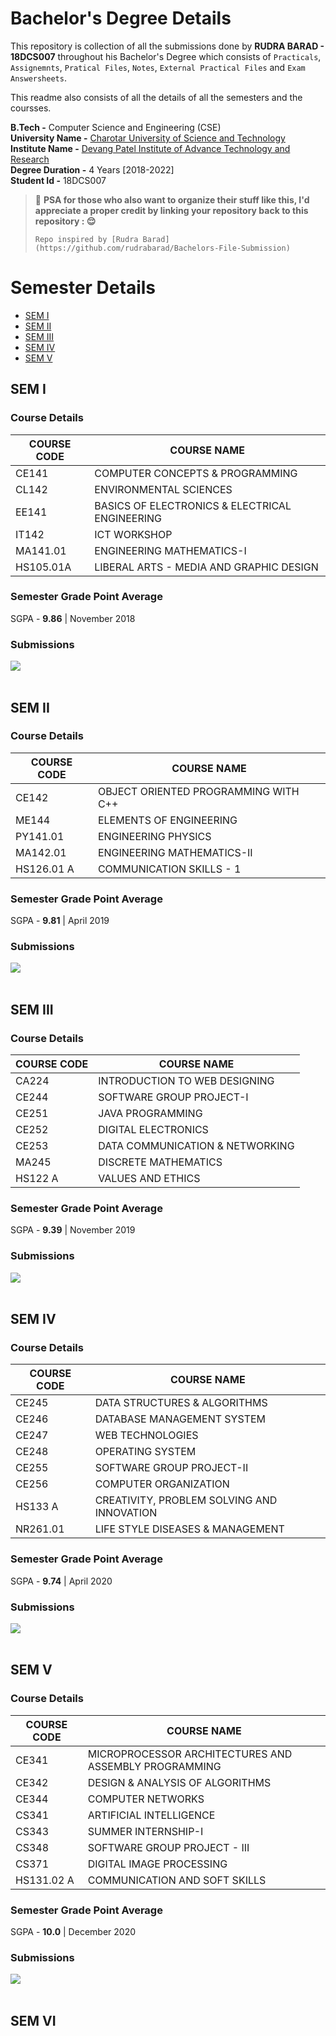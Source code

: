 # Bachelor's Degree Details

This repository is collection of all the submissions done by **RUDRA BARAD - 18DCS007** throughout his Bachelor's Degree which consists of ``Practicals``, ``Assignemnts``, ``Pratical Files``, ``Notes``, ``External Practical Files`` and ``Exam Answersheets``.

This readme also consists of all the details of all the semesters and the coursses. 

**B.Tech -** Computer Science and Engineering (CSE) <br>
**University Name -** [Charotar University of Science and Technology](https://www.charusat.ac.in/) <br>
**Institute Name -** [Devang Patel Institute of Advance Technology and Research](https://www.charusat.ac.in/depstar/) <br>
**Degree Duration -** 4 Years [2018-2022] <br>
**Student Id -** 18DCS007 <br>

> 📢 **PSA for those who also want to organize their stuff like this, I'd appreciate a proper credit by linking your repository back to this repository : :relieved:**
> ```
> Repo inspired by [Rudra Barad](https://github.com/rudrabarad/Bachelors-File-Submission)


# Semester Details
- [SEM I](https://github.com/rudrabarad/Bachelors-File-Submission#sem-i)
- [SEM II](https://github.com/rudrabarad/Bachelors-File-Submission#sem-ii)
- [SEM III](https://github.com/rudrabarad/Bachelors-File-Submission#sem-iii)
- [SEM IV](https://github.com/rudrabarad/Bachelors-File-Submission#sem-iv)
- [SEM V](https://github.com/rudrabarad/Bachelors-File-Submission#sem-v)

## SEM I
### Course Details
COURSE CODE | COURSE NAME
------------| -------------
CE141     | COMPUTER CONCEPTS & PROGRAMMING
CL142     | ENVIRONMENTAL SCIENCES
EE141     | BASICS OF ELECTRONICS & ELECTRICAL ENGINEERING
IT142     | ICT WORKSHOP
MA141.01  | ENGINEERING MATHEMATICS-I
HS105.01A | LIBERAL ARTS - MEDIA AND GRAPHIC DESIGN
### Semester Grade Point Average
SGPA - **9.86** | November 2018
### Submissions
[![](https://img.shields.io/badge/Practical_Files_&_Assignments-Click_Here-%23FF0000.svg?&style=flat&logoColor=white&color=white)](https://github.com/rudrabarad/Bachelors-File-Submission/tree/master/SEM%20I)
<br><br>

## SEM II
### Course Details
COURSE CODE | COURSE NAME
------------| -------------
CE142      | OBJECT ORIENTED PROGRAMMING WITH C++
ME144      | ELEMENTS OF ENGINEERING
PY141.01   | ENGINEERING PHYSICS
MA142.01   | ENGINEERING MATHEMATICS-II
HS126.01 A | COMMUNICATION SKILLS - 1 
### Semester Grade Point Average
SGPA - **9.81** | April 2019
### Submissions
[![](https://img.shields.io/badge/Practical_Files_&_Assignments-Click_Here-%23FF0000.svg?&style=flat&logoColor=white&color=white)](https://github.com/rudrabarad/Bachelors-File-Submission/tree/master/SEM%20II)
<br><br>

## SEM III
### Course Details
COURSE CODE | COURSE NAME
------------| -------------
CA224   | INTRODUCTION TO WEB DESIGNING
CE244   | SOFTWARE GROUP PROJECT-I
CE251   | JAVA PROGRAMMING
CE252   | DIGITAL ELECTRONICS
CE253   | DATA COMMUNICATION & NETWORKING
MA245   | DISCRETE MATHEMATICS
HS122 A | VALUES AND ETHICS
### Semester Grade Point Average
SGPA - **9.39** | November 2019
### Submissions
[![](https://img.shields.io/badge/Practical_Files_&_Assignments-Click_Here-%23FF0000.svg?&style=flat&logoColor=white&color=white)](https://github.com/rudrabarad/Bachelors-File-Submission/tree/master/SEM%20III)
<br><br>

## SEM IV
### Course Details
COURSE CODE | COURSE NAME
------------| -------------
CE245    | DATA STRUCTURES & ALGORITHMS
CE246    | DATABASE MANAGEMENT SYSTEM
CE247    | WEB TECHNOLOGIES
CE248    |  OPERATING SYSTEM
CE255    | SOFTWARE GROUP PROJECT-II
CE256    | COMPUTER ORGANIZATION
HS133 A  | CREATIVITY, PROBLEM SOLVING AND INNOVATION
NR261.01 | LIFE STYLE DISEASES & MANAGEMENT
### Semester Grade Point Average
SGPA - **9.74** | April 2020
### Submissions
[![](https://img.shields.io/badge/Practical_Files_&_Assignments-Click_Here-%23FF0000.svg?&style=flat&logoColor=white&color=white)](https://github.com/rudrabarad/Bachelors-File-Submission/tree/master/SEM%20IV)
<br><br>

## SEM V
### Course Details
COURSE CODE | COURSE NAME
------------| -------------
CE341      | MICROPROCESSOR ARCHITECTURES AND ASSEMBLY PROGRAMMING
CE342      | DESIGN & ANALYSIS OF ALGORITHMS
CE344      | COMPUTER NETWORKS
CS341      | ARTIFICIAL INTELLIGENCE
CS343      | SUMMER INTERNSHIP-I
CS348      | SOFTWARE GROUP PROJECT - III
CS371      | DIGITAL IMAGE PROCESSING
HS131.02 A | COMMUNICATION AND SOFT SKILLS
### Semester Grade Point Average
SGPA - **10.0** | December 2020
### Submissions
[![](https://img.shields.io/badge/Practical_Files_&_Assignments-Click_Here-%23FF0000.svg?&style=flat&logoColor=white&color=white)](https://github.com/rudrabarad/Bachelors-File-Submission/tree/master/SEM%20V)
<br><br>

## SEM VI

